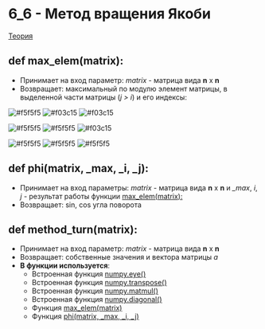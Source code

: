 # 6_6 - Метод вращения Якоби
[Теория](https://mathhelpplanet.com/static.php?p=chislennyye-metody-resheniya-slau)
## def max_elem(matrix):
   - Принимает на вход параметр: *matrix* - матрица вида **n** x **n** 
   - Возвращает: максимальный по модулю элемент матрицы, в выделенной части матрицы (*j > i*) и его индексы:

![#f5f5f5](https://placehold.co/15x15/f5f5f5/f5f5f5.png) ![#f03c15](https://placehold.co/15x15/f03c15/f03c15.png) ![#f03c15](https://placehold.co/15x15/f03c15/f03c15.png) 

![#f5f5f5](https://placehold.co/15x15/f5f5f5/f5f5f5.png) ![#f5f5f5](https://placehold.co/15x15/f5f5f5/f5f5f5.png) ![#f03c15](https://placehold.co/15x15/f03c15/f03c15.png) 

![#f5f5f5](https://placehold.co/15x15/f5f5f5/f5f5f5.png) ![#f5f5f5](https://placehold.co/15x15/f5f5f5/f5f5f5.png) ![#f5f5f5](https://placehold.co/15x15/f5f5f5/f5f5f5.png) 

## def phi(matrix, _max, _i, _j):
   - Принимает на вход параметры:  *matrix* - матрица вида **n** x **n** и *_max*, *i*, *j* - результат работы функции [max_elem(matrix):](https://github.com/DmitryBal/NumMethods2/tree/main/6_6#def-max_elemmatrix)
   - Возвращает: sin, cos угла поворота
## def method_turn(matrix):
   - Принимает на вход параметр: *matrix* - матрица вида **n** x **n** 
   - Возвращает: собственные значения и вектора матрицы *a*
   - **В функции используется**:
       - Встроенная функция [numpy.eye()](https://numpy.org/doc/stable/reference/generated/numpy.eye.html)
       - Встроенная функция [numpy.transpose()](https://numpy.org/doc/stable/reference/generated/numpy.transpose.html)
       - Встроенная функция [numpy.matmul()](https://numpy.org/doc/stable/reference/generated/numpy.matmul.html)
       - Встроенная функция [numpy.diagonal()](https://numpy.org/doc/stable/reference/generated/numpy.diagonal.html)
       - Функция [max_elem(matrix)](https://github.com/DmitryBal/NumMethods2/tree/main/6_6#def-max_elemmatrix)
       - Функция [phi(matrix, _max, _i, _j)](https://github.com/DmitryBal/NumMethods2/tree/main/6_6#def-phimatrix-_max-_i-_j)

